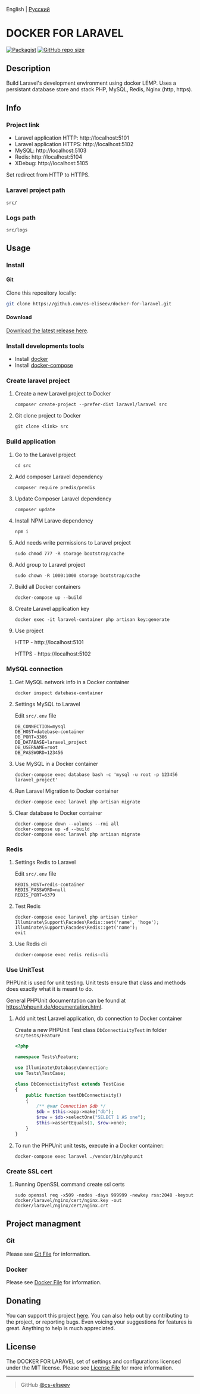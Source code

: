 English | [Русский](https://github.com/cs-eliseev/docker-for-laravel/blob/master/README.ru_RU.md)

DOCKER FOR LARAVEL
=======

[![Packagist](https://img.shields.io/packagist/l/cse/helpers-ip.svg?style=flat-square)](https://github.com/cs-eliseev/docker-for-laravel/blob/master/LICENSE.md)
[![GitHub repo size](https://img.shields.io/github/repo-size/cs-eliseev/docker-for-laravel.svg?style=flat-square)](https://github.com/cs-eliseev/docker-for-laravel/archive/master.zip)


## Description

Build Laravel's development environment using docker LEMP. 
Uses a persistant database store and stack PHP, MySQL, Redis, Nginx (http, https).


## Info

### Project link

* Laravel application HTTP: http://localhost:5101
* Laravel application HTTPS: http://localhost:5102
* MySQL: http://localhost:5103
* Redis: http://localhost:5104
* XDebug: http://localhost:5105

Set redirect from HTTP to HTTPS.

### Laravel project path

```
src/
```

### Logs path

```
src/logs
```


## Usage

### Install

#### Git

Clone this repository locally:
```bash
git clone https://github.com/cs-eliseev/docker-for-laravel.git
```

#### Download

[Download the latest release here](https://github.com/cs-eliseev/docker-for-laravel/archive/master.zip).

### Install developments tools

* Install [docker](https://docs.docker.com/engine/installation/)
* Install [docker-compose](https://docs.docker.com/compose/install/)

### Create laravel project

1. Create a new Laravel project to Docker

    ```shell
    composer create-project --prefer-dist laravel/laravel src
    ```

1. Git clone project to Docker

    ```shell
    git clone <link> src
    ```

### Build application

1. Go to the Laravel project

    ```shell
    cd src
    ```

1. Add composer Laravel dependency

    ```shell
    composer require predis/predis
    ```

1. Update Composer Laravel dependency

    ```shell
    composer update
    ```

1. Install NPM Larave dependency

    ```shell
    npm i
    ```

1. Add needs write permissions to Laravel project

    ```shell
    sudo chmod 777 -R storage bootstrap/cache
    ```

1. Add group to Laravel project

    ```shell
    sudo chown -R 1000:1000 storage bootstrap/cache
    ```

1. Build all Docker containers

    ```shell
    docker-compose up --build
    ```

1. Create Laravel application key

    ```shell
    docker exec -it laravel-container php artisan key:generate
    ```

1. Use project

    HTTP - http://localhost:5101
    
    HTTPS - https://localhost:5102

### MySQL connection

1. Get MySQL network info in a Docker container

    ```shell
    docker inspect datebase-container
    ```

1. Settings MySQL to Laravel

   Edit ```src/.env``` file

    ```text
    DB_CONNECTION=mysql
    DB_HOST=datebase-container
    DB_PORT=3306
    DB_DATABASE=laravel_project
    DB_USERNAME=root
    DB_PASSWORD=123456
    ```

1. Use MySQL in a Docker container

    ```shell
    docker-compose exec database bash -c 'mysql -u root -p 123456 laravel_project'
    ```

1. Run Laravel Migration to Docker container

    ```shell
    docker-compose exec laravel php artisan migrate
    ```

1. Clear database to Docker container

    ```shell
    docker-compose down --volumes --rmi all
    docker-compose up -d --build
    docker-compose exec laravel php artisan migrate
    ```

### Redis

1. Settings Redis to Laravel

    Edit ```src/.env``` file

    ```text
    REDIS_HOST=redis-container
    REDIS_PASSWORD=null
    REDIS_PORT=6379
    ```

1. Test Redis

    ```shell
    docker-compose exec laravel php artisan tinker
    Illuminate\Support\Facades\Redis::set('name', 'hoge');
    Illuminate\Support\Facades\Redis::get('name');
    exit
    ```

1. Use Redis cli

    ```shell
    docker-compose exec redis redis-cli
    ```

### Use UnitTest

PHPUnit is used for unit testing. Unit tests ensure that class and methods does exactly what it is meant to do.

General PHPUnit documentation can be found at https://phpunit.de/documentation.html.

1. Add unit test Laravel application, db connection to Docker container

   Create a new PHPUnit Test class ```DbConnectivityTest``` in folder ```src/tests/Feature```
    
    ```php
    <?php
    
    namespace Tests\Feature;
    
    use Illuminate\Database\Connection;
    use Tests\TestCase;
 
    class DbConnectivityTest extends TestCase
    {
        public function testDbConnectivity()
        {
            /** @var Connection $db */
            $db = $this->app->make("db");
            $row = $db->selectOne("SELECT 1 AS one");
            $this->assertEquals(1, $row->one);
        }
    }
    ```

1. To run the PHPUnit unit tests, execute in a Docker container:

    ```shell
    docker-compose exec laravel ./vendor/bin/phpunit
    ```

### Create SSL cert

1. Running OpenSSL command create ssl certs

    ```shell
    sudo openssl req -x509 -nodes -days 999999 -newkey rsa:2048 -keyout docker/laravel/nginx/cert/nginx.key -out docker/laravel/nginx/cert/nginx.crt
    ```


## Project managment

### Git

Please see [Git File](https://github.com/cs-eliseev/docker-for-laravel/blob/master/info/git.md) for information.

### Docker

Please see [Docker File](https://github.com/cs-eliseev/docker-for-laravel/blob/master/info/docker.md) for information.


## Donating

You can support this project [here](https://www.paypal.me/cseliseev/10usd). 
You can also help out by contributing to the project, or reporting bugs. 
Even voicing your suggestions for features is great. Anything to help is much appreciated.


## License

The DOCKER FOR LARAVEL set of settings and configurations licensed under the MIT license. Please see [License File](https://github.com/cs-eliseev/docker-for-laravel/blob/master/LICENSE.md) for more information.

***

> GitHub [@cs-eliseev](https://github.com/cs-eliseev)